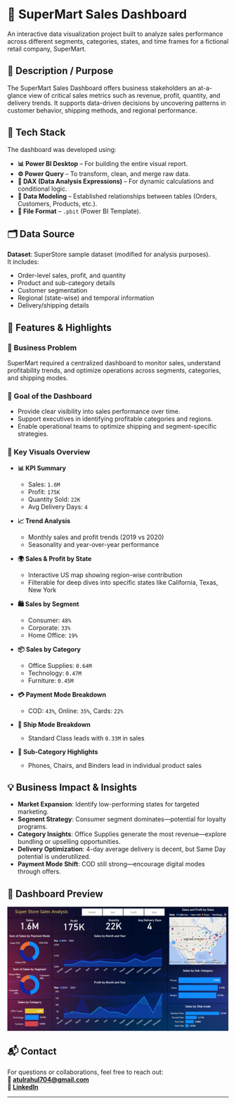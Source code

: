 # 🛒 SuperMart Sales Dashboard

An interactive data visualization project built to analyze sales performance across different segments, categories, states, and time frames for a fictional retail company, SuperMart.

## 📌 Description / Purpose

The SuperMart Sales Dashboard offers business stakeholders an at-a-glance view of critical sales metrics such as revenue, profit, quantity, and delivery trends. It supports data-driven decisions by uncovering patterns in customer behavior, shipping methods, and regional performance.

## 🧰 Tech Stack

The dashboard was developed using:

- **📊 Power BI Desktop** – For building the entire visual report.
- **⚙️ Power Query** – To transform, clean, and merge raw data.
- **🧠 DAX (Data Analysis Expressions)** – For dynamic calculations and conditional logic.
- **🔗 Data Modeling** – Established relationships between tables (Orders, Customers, Products, etc.).
- **📁 File Format** – `.pbit` (Power BI Template).

## 🗂️ Data Source

**Dataset**: SuperStore sample dataset (modified for analysis purposes).  
It includes:
- Order-level sales, profit, and quantity
- Product and sub-category details
- Customer segmentation
- Regional (state-wise) and temporal information
- Delivery/shipping details

## 🚀 Features & Highlights

### 🔎 Business Problem

SuperMart required a centralized dashboard to monitor sales, understand profitability trends, and optimize operations across segments, categories, and shipping modes.

### 🎯 Goal of the Dashboard

- Provide clear visibility into sales performance over time.
- Support executives in identifying profitable categories and regions.
- Enable operational teams to optimize shipping and segment-specific strategies.

### 🧭 Key Visuals Overview

- **📊 KPI Summary**
  - Sales: `1.6M`
  - Profit: `175K`
  - Quantity Sold: `22K`
  - Avg Delivery Days: `4`

- **📈 Trend Analysis**
  - Monthly sales and profit trends (2019 vs 2020)
  - Seasonality and year-over-year performance

- **🌍 Sales & Profit by State**
  - Interactive US map showing region-wise contribution
  - Filterable for deep dives into specific states like California, Texas, New York

- **🛍️ Sales by Segment**
  - Consumer: `48%`
  - Corporate: `33%`
  - Home Office: `19%`

- **📦 Sales by Category**
  - Office Supplies: `0.64M`
  - Technology: `0.47M`
  - Furniture: `0.45M`

- **💳 Payment Mode Breakdown**
  - COD: `43%`, Online: `35%`, Cards: `22%`

- **🚚 Ship Mode Breakdown**
  - Standard Class leads with `0.33M` in sales

- **🔧 Sub-Category Highlights**
  - Phones, Chairs, and Binders lead in individual product sales

## 💡 Business Impact & Insights

- **Market Expansion**: Identify low-performing states for targeted marketing.
- **Segment Strategy**: Consumer segment dominates—potential for loyalty programs.
- **Category Insights**: Office Supplies generate the most revenue—explore bundling or upselling opportunities.
- **Delivery Optimization**: 4-day average delivery is decent, but Same Day potential is underutilized.
- **Payment Mode Shift**: COD still strong—encourage digital modes through offers.

## 📸 Dashboard Preview

![SuperMart Dashboard](https://github.com/atulrahul07/Super-Mart-dashboard/blob/main/Snapshot%20of%20super%20mart%20dashboard.png)

## 📬 Contact

For questions or collaborations, feel free to reach out:  
**📧 atulrahul704@gmail.com**  
**🔗 [LinkedIn](https://www.linkedin.com/in/atul-kumar-pal/)**

---

